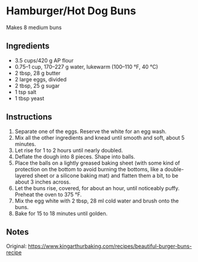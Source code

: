 # Hamburger/Hot Dog Buns

Makes 8 medium buns

## Ingredients

- 3.5 cups/420 g AP flour
- 0.75–1 cup, 170–227 g water, lukewarm (100–110 °F, 40 °C)
- 2 tbsp, 28 g butter
- 2 large eggs, divided
- 2 tbsp, 25 g sugar
- 1 tsp salt
- 1 tbsp yeast

## Instructions

1. Separate one of the eggs. Reserve the white for an egg wash.
1. Mix all the other ingredients and knead until smooth and soft, about 5 minutes.
1. Let rise for 1 to 2 hours until nearly doubled.
1. Deflate the dough into 8 pieces. Shape into balls.
1. Place the balls on a lightly greased baking sheet (with some kind of protection on the bottom to avoid burning the bottoms, like a double-layered sheet or a silicone baking mat) and flatten them a bit, to be about 3 inches across.
1. Let the buns rise, covered, for about an hour, until noticeably puffy. Preheat the oven to 375 °F.
1. Mix the egg white with 2 tbsp, 28 ml cold water and brush onto the buns.
1. Bake for 15 to 18 minutes until golden.

## Notes

Original: <https://www.kingarthurbaking.com/recipes/beautiful-burger-buns-recipe>

